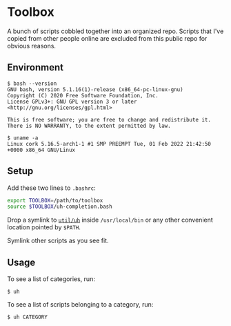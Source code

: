 # Toolbox

A bunch of scripts cobbled together into an organized repo. 
Scripts that I've copied from other people online are excluded from this public repo for obvious reasons.

## Environment

```console
$ bash --version
GNU bash, version 5.1.16(1)-release (x86_64-pc-linux-gnu)
Copyright (C) 2020 Free Software Foundation, Inc.
License GPLv3+: GNU GPL version 3 or later <http://gnu.org/licenses/gpl.html>

This is free software; you are free to change and redistribute it.
There is NO WARRANTY, to the extent permitted by law.
```

```console
$ uname -a
Linux cork 5.16.5-arch1-1 #1 SMP PREEMPT Tue, 01 Feb 2022 21:42:50 +0000 x86_64 GNU/Linux
```

## Setup

Add these two lines to `.bashrc`:

```bash
export TOOLBOX=/path/to/toolbox
source $TOOLBOX/uh-completion.bash
```
Drop a symlink to [`util/uh`](https://github.com/dkim286/toolbox/tree/master/util#uh) inside `/usr/local/bin` or any other convenient location pointed by `$PATH`.

Symlink other scripts as you see fit. 

## Usage

To see a list of categories, run:

```console
$ uh
```

To see a list of scripts belonging to a category, run:

```console
$ uh CATEGORY
```
